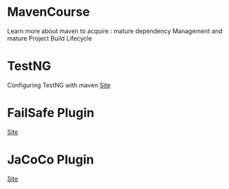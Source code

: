 # MavenCourse
Learn more about maven to acquire : mature dependency Management and mature Project Build Lifecycle

# TestNG
Configuring TestNG with maven
[Site](https://maven.apache.org/surefire/maven-surefire-plugin/examples/testng.html)

# FailSafe Plugin
[Site](https://maven.apache.org/surefire/maven-failsafe-plugin/)

# JaCoCo Plugin
[Site](https://www.petrikainulainen.net/programming/maven/creating-code-coverage-reports-for-unit-and-integration-tests-with-the-jacoco-maven-plugin/)
